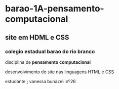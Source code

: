 # barao-1A-pensamento-computacional
## site em HDML e CSS

### colegio estadual barao do rio branco
disciplina de **pensamento computacional**



desenvolvimento de site nas linguagens HTML e CSS

estudante ; vanessa bunazeli nº26
